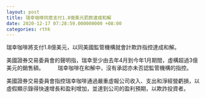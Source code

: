 ```yaml
---
layout: post
title: 瑞幸咖啡同意支付1.8億美元罰款達成和解
date: 2020-12-17 07:28:59.000000000 +08:00
categories: rthk
---
```


瑞幸咖啡將支付1.8億美元，以同美國監管機構就會計欺詐指控達成和解。

美國證券交易委員會的聲明指，瑞幸至少由去年4月到今年1月期間，虛構超過3億美元的銷售額。
　　
瑞幸咖啡在和解中，沒有承認亦未否認監管機構的指控。

美國證券交易委員會指控瑞幸咖啡通過嚴重虛報公司收入、支出和淨經營虧損，以虛假顯示錄得快速增長和盈利增加，並達到公司的盈利預期，以欺詐投資者。
